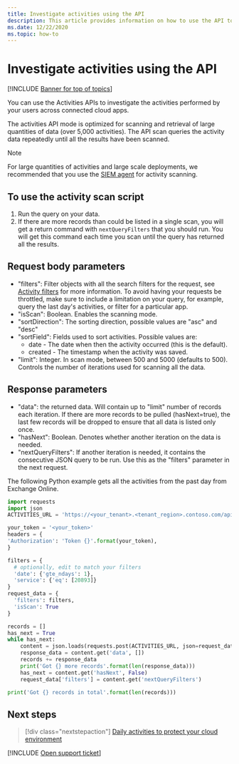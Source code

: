 ```yaml
---
title: Investigate activities using the API 
description: This article provides information on how to use the API to investigate user activity in Cloud App Security.
ms.date: 12/22/2020
ms.topic: how-to
---
```

# Investigate activities using the API

[!INCLUDE [Banner for top of topics](includes/banner.md)]

You can use the Activities APIs to investigate the activities performed by your users across connected cloud apps.

The activities API mode is optimized for scanning and retrieval of large quantities of data (over 5,000 activities). The API scan queries the activity data repeatedly until all the results have been scanned.

> [!NOTE]
> For large quantities of activities and large scale deployments, we recommended that you use the [SIEM agent](siem.md) for activity scanning.

## To use the activity scan script

1. Run the query on your data.
1. If there are more records than could be listed in a single scan, you will get a return command with `nextQueryFilters` that you should run. You will get this command each time you scan until the query has returned all the results.

## Request body parameters

- "filters": Filter objects with all the search filters for the request, see [Activity filters](activity-filters-queries.md) for more information. To avoid having your requests be throttled, make sure to include a limitation on your query, for example, query the last day's activities, or filter for a particular app.
- "isScan": Boolean. Enables the scanning mode.
- "sortDirection": The sorting direction, possible values are "asc" and "desc"
- "sortField": Fields used to sort activities. Possible values are:
  - date - The date when then the activity occurred (this is the default).
  - created - The timestamp when the activity was saved.
- "limit": Integer. In scan mode, between 500 and 5000 (defaults to 500). Controls the number of iterations used for scanning all the data.

## Response parameters

- "data": the returned data. Will contain up to "limit" number of records each iteration. If there are more records to be pulled (hasNext=true), the last few records will be dropped to ensure that all data is listed only once.
- "hasNext": Boolean. Denotes whether another iteration on the data is needed.
- "nextQueryFilters": If another iteration is needed, it contains the consecutive JSON query to be run. Use this as the "filters" parameter in the next request.

The following Python example gets all the activities from the past day from Exchange Online.

``` python
import requests
import json
ACTIVITIES_URL = 'https://<your_tenant>.<tenant_region>.contoso.com/api/v1/activities/'

your_token = '<your_token>'
headers = {
'Authorization': 'Token {}'.format(your_token),
}

filters = {
  # optionally, edit to match your filters
  'date': {'gte_ndays': 1},
  'service': {'eq': [20893]}
}
request_data = {
  'filters': filters,
  'isScan': True
}

records = []
has_next = True
while has_next:
    content = json.loads(requests.post(ACTIVITIES_URL, json=request_data, headers=headers).content)
    response_data = content.get('data', [])
    records += response_data
    print('Got {} more records'.format(len(response_data)))
    has_next = content.get('hasNext', False)
    request_data['filters'] = content.get('nextQueryFilters')

print('Got {} records in total'.format(len(records)))
```

## Next steps

> [!div class="nextstepaction"]
> [Daily activities to protect your cloud environment](daily-activities-to-protect-your-cloud-environment.md)

[!INCLUDE [Open support ticket](includes/support.md)]
